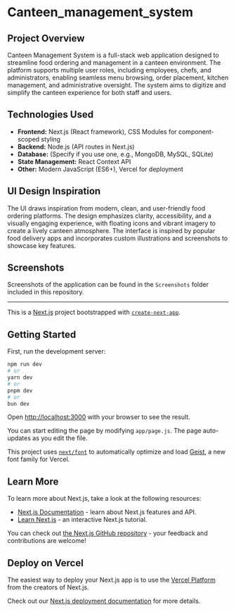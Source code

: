 # Canteen_management_system

## Project Overview

Canteen Management System is a full-stack web application designed to streamline food ordering and management in a canteen environment. The platform supports multiple user roles, including employees, chefs, and administrators, enabling seamless menu browsing, order placement, kitchen management, and administrative oversight. The system aims to digitize and simplify the canteen experience for both staff and users.

## Technologies Used

- **Frontend:** Next.js (React framework), CSS Modules for component-scoped styling
- **Backend:** Node.js (API routes in Next.js)
- **Database:** (Specify if you use one, e.g., MongoDB, MySQL, SQLite)
- **State Management:** React Context API
- **Other:** Modern JavaScript (ES6+), Vercel for deployment

## UI Design Inspiration

The UI draws inspiration from modern, clean, and user-friendly food ordering platforms. The design emphasizes clarity, accessibility, and a visually engaging experience, with floating icons and vibrant imagery to create a lively canteen atmosphere. The interface is inspired by popular food delivery apps and incorporates custom illustrations and screenshots to showcase key features.

## Screenshots

Screenshots of the application can be found in the `Screenshots` folder included in this repository.

---

This is a [Next.js](https://nextjs.org) project bootstrapped with [`create-next-app`](https://github.com/vercel/next.js/tree/canary/packages/create-next-app).

## Getting Started

First, run the development server:

```bash
npm run dev
# or
yarn dev
# or
pnpm dev
# or
bun dev
```

Open [http://localhost:3000](http://localhost:3000) with your browser to see the result.

You can start editing the page by modifying `app/page.js`. The page auto-updates as you edit the file.

This project uses [`next/font`](https://nextjs.org/docs/app/building-your-application/optimizing/fonts) to automatically optimize and load [Geist](https://vercel.com/font), a new font family for Vercel.

## Learn More

To learn more about Next.js, take a look at the following resources:

- [Next.js Documentation](https://nextjs.org/docs) - learn about Next.js features and API.
- [Learn Next.js](https://nextjs.org/learn) - an interactive Next.js tutorial.

You can check out [the Next.js GitHub repository](https://github.com/vercel/next.js) - your feedback and contributions are welcome!

## Deploy on Vercel

The easiest way to deploy your Next.js app is to use the [Vercel Platform](https://vercel.com/new?utm_medium=default-template&filter=next.js&utm_source=create-next-app&utm_campaign=create-next-app-readme) from the creators of Next.js.

Check out our [Next.js deployment documentation](https://nextjs.org/docs/app/building-your-application/deploying) for more details.
